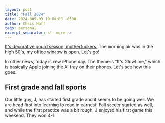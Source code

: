 ```yaml
---
layout: post
title: "Fall 2024"
date: 2024-009-09 10:00:00 -0500
author: Chris Huff
tags: personal
excerpt_separator: <!--more-->
---
```


[It's decorative gourd season, motherfuckers.](https://www.mcsweeneys.net/articles/its-decorative-gourd-season-motherfuckers) The morning air was in the high 50's, my office window is open. Let's go!
<!--more-->
In other news, today is new iPhone day. The theme is "It's Glowtime," which is basically Apple joining the AI fray on their phones. Let's see how this goes.

## First grade and fall sports

Our little guy, J, has started first grade and it seems to be going well. We are head first into learning to read in earnest! Fall soccer started as well, and while the first practice was a bit rough, J enjoyed his first game this weekend. They won 4-1!